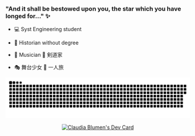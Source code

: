 <p align="center">
  
### "And it shall be bestowed upon you, the star which you have longed for..." :sparkles:

- :computer: Syst Engineering student

- :moyai: Historian without degree

- :violin: Musician :person_fencing: 剣道家

- :performing_arts: 舞台少女  :compass: 一人旅

</p>

<p align="center">
<a href=#><img src="contributions.svg"></a>
  </p>

<a href="https://app.daily.dev/ClavdiaJFA"><p align="center"><img src="https://api.daily.dev/devcards/8302be7f890b4de5ad6a1bacf694cd75.png?r=8j5" width="450" alt="Claudia Blumen's Dev Card"/></p></a>
